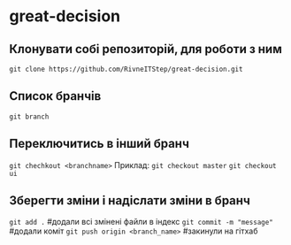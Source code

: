 # great-decision

## Клонувати собі репозиторій, для роботи з ним
`git clone https://github.com/RivneITStep/great-decision.git`

## Список бранчів
`git branch`

## Переключитись в інший бранч
`git chechkout <branchname>`
Приклад:
`git checkout master`
`git checkout ui`

## Зберегти зміни і надіслати зміни в бранч
`git add .` #додали всі змінені файли в індекс
`git commit -m "message"` #додали коміт
`git push origin <branch_name>` #закинули на гітхаб
